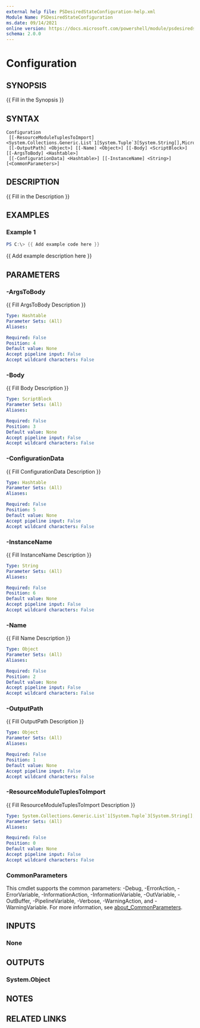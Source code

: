 ```yaml
---
external help file: PSDesiredStateConfiguration-help.xml
Module Name: PSDesiredStateConfiguration
ms.date: 09/14/2021
online version: https://docs.microsoft.com/powershell/module/psdesiredstateconfiguration/configuration?view=dsc-3.0&WT.mc_id=ps-gethelp
schema: 2.0.0
---
```


# Configuration

## SYNOPSIS
{{ Fill in the Synopsis }}

## SYNTAX

```
Configuration
 [[-ResourceModuleTuplesToImport] <System.Collections.Generic.List`1[System.Tuple`3[System.String[],Microsoft.PowerShell.Commands.ModuleSpecification[],System.Version]]>]
 [[-OutputPath] <Object>] [[-Name] <Object>] [[-Body] <ScriptBlock>] [[-ArgsToBody] <Hashtable>]
 [[-ConfigurationData] <Hashtable>] [[-InstanceName] <String>] [<CommonParameters>]
```

## DESCRIPTION
{{ Fill in the Description }}

## EXAMPLES

### Example 1
```powershell
PS C:\> {{ Add example code here }}
```

{{ Add example description here }}

## PARAMETERS

### -ArgsToBody
{{ Fill ArgsToBody Description }}

```yaml
Type: Hashtable
Parameter Sets: (All)
Aliases:

Required: False
Position: 4
Default value: None
Accept pipeline input: False
Accept wildcard characters: False
```

### -Body
{{ Fill Body Description }}

```yaml
Type: ScriptBlock
Parameter Sets: (All)
Aliases:

Required: False
Position: 3
Default value: None
Accept pipeline input: False
Accept wildcard characters: False
```

### -ConfigurationData
{{ Fill ConfigurationData Description }}

```yaml
Type: Hashtable
Parameter Sets: (All)
Aliases:

Required: False
Position: 5
Default value: None
Accept pipeline input: False
Accept wildcard characters: False
```

### -InstanceName
{{ Fill InstanceName Description }}

```yaml
Type: String
Parameter Sets: (All)
Aliases:

Required: False
Position: 6
Default value: None
Accept pipeline input: False
Accept wildcard characters: False
```

### -Name
{{ Fill Name Description }}

```yaml
Type: Object
Parameter Sets: (All)
Aliases:

Required: False
Position: 2
Default value: None
Accept pipeline input: False
Accept wildcard characters: False
```

### -OutputPath
{{ Fill OutputPath Description }}

```yaml
Type: Object
Parameter Sets: (All)
Aliases:

Required: False
Position: 1
Default value: None
Accept pipeline input: False
Accept wildcard characters: False
```

### -ResourceModuleTuplesToImport
{{ Fill ResourceModuleTuplesToImport Description }}

```yaml
Type: System.Collections.Generic.List`1[System.Tuple`3[System.String[],Microsoft.PowerShell.Commands.ModuleSpecification[],System.Version]]
Parameter Sets: (All)
Aliases:

Required: False
Position: 0
Default value: None
Accept pipeline input: False
Accept wildcard characters: False
```

### CommonParameters
This cmdlet supports the common parameters: -Debug, -ErrorAction, -ErrorVariable, -InformationAction, -InformationVariable, -OutVariable, -OutBuffer, -PipelineVariable, -Verbose, -WarningAction, and -WarningVariable. For more information, see [about_CommonParameters](http://go.microsoft.com/fwlink/?LinkID=113216).

## INPUTS

### None

## OUTPUTS

### System.Object

## NOTES

## RELATED LINKS
